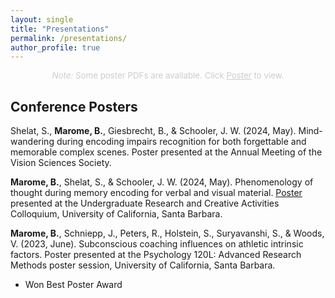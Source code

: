 ```yaml
---
layout: single
title: "Presentations"
permalink: /presentations/
author_profile: true
---
```


<div style="text-align: center;">
  <p style="font-size: 0.95em; color: #cccccc; margin-top: 0.5em;">
    <em>Note:</em> Some poster PDFs are available. Click <u>Poster</u> to view.
  </p>
</div>

## Conference Posters

Shelat, S., **Marome, B.**, Giesbrecht, B., & Schooler, J. W. (2024, May). Mind-wandering during encoding impairs recognition for both forgettable and memorable complex scenes. Poster presented at the Annual Meeting of the Vision Sciences Society.

**Marome, B.**, Shelat, S., & Schooler, J. W. (2024, May). Phenomenology of thought during memory encoding for verbal and visual material. [Poster](/files/URCA_poster.pdf) presented at the Undergraduate Research and Creative Activities Colloquium, University of California, Santa Barbara.

**Marome, B.**, Schniepp, J., Peters, R., Holstein, S., Suryavanshi, S., & Woods, V. (2023, June). Subconscious coaching influences on athletic intrinsic factors. Poster presented at the Psychology 120L: Advanced Research Methods poster session, University of California, Santa Barbara.  
  - Won Best Poster Award
